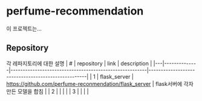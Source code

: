 # perfume-recommendation
이 프로젝트는...

## Repository
각 레파지토리에 대한 설명
| # | repository   | link                                                   | description                                        |
|---|--------------|--------------------------------------------------------|----------------------------------------------------|
| 1 | flask_server | https://github.com/perfume-reconmendation/flask_server | flask서버에 각자 만든 모델을 합침                         |
| 2 |              |                                                        |                                                    |
| 3 |              |                                                        |                                                    |
